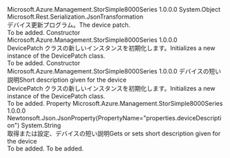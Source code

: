<Type Name="DevicePatch" FullName="Microsoft.Azure.Management.StorSimple8000Series.Models.DevicePatch">
  <TypeSignature Language="C#" Value="public class DevicePatch" />
  <TypeSignature Language="ILAsm" Value=".class public auto ansi beforefieldinit DevicePatch extends System.Object" />
  <TypeSignature Language="DocId" Value="T:Microsoft.Azure.Management.StorSimple8000Series.Models.DevicePatch" />
  <TypeSignature Language="VB.NET" Value="Public Class DevicePatch" />
  <TypeSignature Language="F#" Value="type DevicePatch = class" />
  <AssemblyInfo>
    <AssemblyName>Microsoft.Azure.Management.StorSimple8000Series</AssemblyName>
    <AssemblyVersion>1.0.0.0</AssemblyVersion>
  </AssemblyInfo>
  <Base>
    <BaseTypeName>System.Object</BaseTypeName>
  </Base>
  <Interfaces />
  <Attributes>
    <Attribute>
      <AttributeName>Microsoft.Rest.Serialization.JsonTransformation</AttributeName>
    </Attribute>
  </Attributes>
  <Docs>
    <summary>
            <span data-ttu-id="e2777-101">デバイス更新プログラム。</span><span class="sxs-lookup"><span data-stu-id="e2777-101">The device patch.</span></span>
            </summary>
    <remarks>To be added.</remarks>
  </Docs>
  <Members>
    <Member MemberName=".ctor">
      <MemberSignature Language="C#" Value="public DevicePatch ();" />
      <MemberSignature Language="ILAsm" Value=".method public hidebysig specialname rtspecialname instance void .ctor() cil managed" />
      <MemberSignature Language="DocId" Value="M:Microsoft.Azure.Management.StorSimple8000Series.Models.DevicePatch.#ctor" />
      <MemberSignature Language="VB.NET" Value="Public Sub New ()" />
      <MemberType>Constructor</MemberType>
      <AssemblyInfo>
        <AssemblyName>Microsoft.Azure.Management.StorSimple8000Series</AssemblyName>
        <AssemblyVersion>1.0.0.0</AssemblyVersion>
      </AssemblyInfo>
      <Parameters />
      <Docs>
        <summary>
            <span data-ttu-id="e2777-102">DevicePatch クラスの新しいインスタンスを初期化します。</span><span class="sxs-lookup"><span data-stu-id="e2777-102">Initializes a new instance of the DevicePatch class.</span></span>
            </summary>
        <remarks>To be added.</remarks>
      </Docs>
    </Member>
    <Member MemberName=".ctor">
      <MemberSignature Language="C#" Value="public DevicePatch (string deviceDescription = null);" />
      <MemberSignature Language="ILAsm" Value=".method public hidebysig specialname rtspecialname instance void .ctor(string deviceDescription) cil managed" />
      <MemberSignature Language="DocId" Value="M:Microsoft.Azure.Management.StorSimple8000Series.Models.DevicePatch.#ctor(System.String)" />
      <MemberSignature Language="VB.NET" Value="Public Sub New (Optional deviceDescription As String = null)" />
      <MemberSignature Language="F#" Value="new Microsoft.Azure.Management.StorSimple8000Series.Models.DevicePatch : string -&gt; Microsoft.Azure.Management.StorSimple8000Series.Models.DevicePatch" Usage="new Microsoft.Azure.Management.StorSimple8000Series.Models.DevicePatch deviceDescription" />
      <MemberType>Constructor</MemberType>
      <AssemblyInfo>
        <AssemblyName>Microsoft.Azure.Management.StorSimple8000Series</AssemblyName>
        <AssemblyVersion>1.0.0.0</AssemblyVersion>
      </AssemblyInfo>
      <Parameters>
        <Parameter Name="deviceDescription" Type="System.String" />
      </Parameters>
      <Docs>
        <param name="deviceDescription"><span data-ttu-id="e2777-103">デバイスの短い説明</span><span class="sxs-lookup"><span data-stu-id="e2777-103">Short description given for the device</span></span></param>
        <summary>
            <span data-ttu-id="e2777-104">DevicePatch クラスの新しいインスタンスを初期化します。</span><span class="sxs-lookup"><span data-stu-id="e2777-104">Initializes a new instance of the DevicePatch class.</span></span>
            </summary>
        <remarks>To be added.</remarks>
      </Docs>
    </Member>
    <Member MemberName="DeviceDescription">
      <MemberSignature Language="C#" Value="public string DeviceDescription { get; set; }" />
      <MemberSignature Language="ILAsm" Value=".property instance string DeviceDescription" />
      <MemberSignature Language="DocId" Value="P:Microsoft.Azure.Management.StorSimple8000Series.Models.DevicePatch.DeviceDescription" />
      <MemberSignature Language="VB.NET" Value="Public Property DeviceDescription As String" />
      <MemberSignature Language="F#" Value="member this.DeviceDescription : string with get, set" Usage="Microsoft.Azure.Management.StorSimple8000Series.Models.DevicePatch.DeviceDescription" />
      <MemberType>Property</MemberType>
      <AssemblyInfo>
        <AssemblyName>Microsoft.Azure.Management.StorSimple8000Series</AssemblyName>
        <AssemblyVersion>1.0.0.0</AssemblyVersion>
      </AssemblyInfo>
      <Attributes>
        <Attribute>
          <AttributeName>Newtonsoft.Json.JsonProperty(PropertyName="properties.deviceDescription")</AttributeName>
        </Attribute>
      </Attributes>
      <ReturnValue>
        <ReturnType>System.String</ReturnType>
      </ReturnValue>
      <Docs>
        <summary>
            <span data-ttu-id="e2777-105">取得または設定、デバイスの短い説明</span><span class="sxs-lookup"><span data-stu-id="e2777-105">Gets or sets short description given for the device</span></span>
            </summary>
        <value>To be added.</value>
        <remarks>To be added.</remarks>
      </Docs>
    </Member>
  </Members>
</Type>